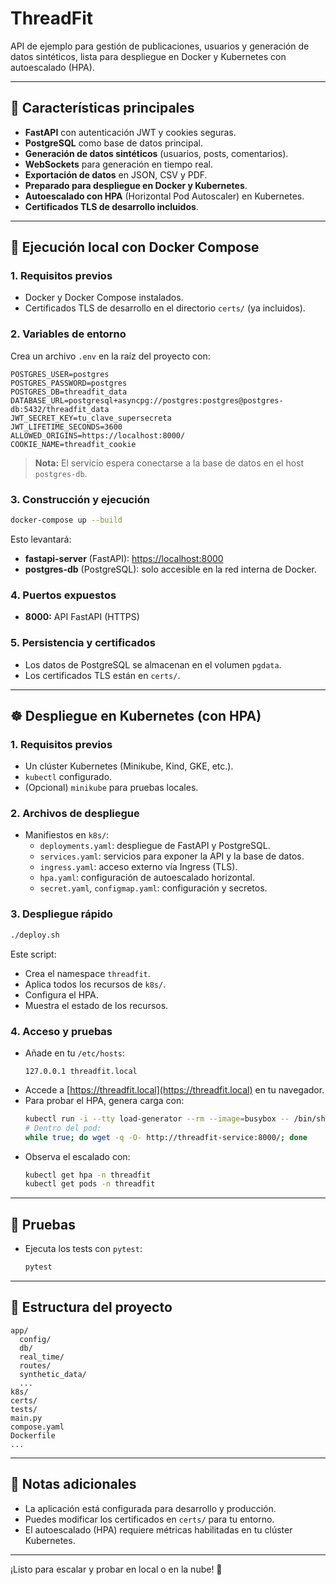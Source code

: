 # ThreadFit

API de ejemplo para gestión de publicaciones, usuarios y generación de datos sintéticos, lista para despliegue en Docker y Kubernetes con autoescalado (HPA).

---

## 🚀 Características principales

- **FastAPI** con autenticación JWT y cookies seguras.
- **PostgreSQL** como base de datos principal.
- **Generación de datos sintéticos** (usuarios, posts, comentarios).
- **WebSockets** para generación en tiempo real.
- **Exportación de datos** en JSON, CSV y PDF.
- **Preparado para despliegue en Docker y Kubernetes**.
- **Autoescalado con HPA** (Horizontal Pod Autoscaler) en Kubernetes.
- **Certificados TLS de desarrollo incluidos**.

---

## 🐳 Ejecución local con Docker Compose

### 1. Requisitos previos

- Docker y Docker Compose instalados.
- Certificados TLS de desarrollo en el directorio `certs/` (ya incluidos).

### 2. Variables de entorno

Crea un archivo `.env` en la raíz del proyecto con:

```env
POSTGRES_USER=postgres
POSTGRES_PASSWORD=postgres
POSTGRES_DB=threadfit_data
DATABASE_URL=postgresql+asyncpg://postgres:postgres@postgres-db:5432/threadfit_data
JWT_SECRET_KEY=tu_clave_supersecreta
JWT_LIFETIME_SECONDS=3600
ALLOWED_ORIGINS=https://localhost:8000/
COOKIE_NAME=threadfit_cookie
```

> **Nota:** El servicio espera conectarse a la base de datos en el host `postgres-db`.

### 3. Construcción y ejecución

```bash
docker-compose up --build
```

Esto levantará:

- **fastapi-server** (FastAPI): [https://localhost:8000](https://localhost:8000)
- **postgres-db** (PostgreSQL): solo accesible en la red interna de Docker.

### 4. Puertos expuestos

- **8000:** API FastAPI (HTTPS)

### 5. Persistencia y certificados

- Los datos de PostgreSQL se almacenan en el volumen `pgdata`.
- Los certificados TLS están en `certs/`.

---

## ☸️ Despliegue en Kubernetes (con HPA)

### 1. Requisitos previos

- Un clúster Kubernetes (Minikube, Kind, GKE, etc.).
- `kubectl` configurado.
- (Opcional) `minikube` para pruebas locales.

### 2. Archivos de despliegue

- Manifiestos en `k8s/`:
  - `deployments.yaml`: despliegue de FastAPI y PostgreSQL.
  - `services.yaml`: servicios para exponer la API y la base de datos.
  - `ingress.yaml`: acceso externo vía Ingress (TLS).
  - `hpa.yaml`: configuración de autoescalado horizontal.
  - `secret.yaml`, `configmap.yaml`: configuración y secretos.

### 3. Despliegue rápido

```bash
./deploy.sh
```

Este script:
- Crea el namespace `threadfit`.
- Aplica todos los recursos de `k8s/`.
- Configura el HPA.
- Muestra el estado de los recursos.

### 4. Acceso y pruebas

- Añade en tu `/etc/hosts`:
  ```
  127.0.0.1 threadfit.local
  ```
- Accede a [https://threadfit.local](https://threadfit.local) en tu navegador.
- Para probar el HPA, genera carga con:
  ```bash
  kubectl run -i --tty load-generator --rm --image=busybox -- /bin/sh
  # Dentro del pod:
  while true; do wget -q -O- http://threadfit-service:8000/; done
  ```
- Observa el escalado con:
  ```bash
  kubectl get hpa -n threadfit
  kubectl get pods -n threadfit
  ```

---

## 🧪 Pruebas

- Ejecuta los tests con `pytest`:
  ```bash
  pytest
  ```

---

## 📂 Estructura del proyecto

```
app/
  config/
  db/
  real_time/
  routes/
  synthetic_data/
  ...
k8s/
certs/
tests/
main.py
compose.yaml
Dockerfile
...
```

---

## 📄 Notas adicionales

- La aplicación está configurada para desarrollo y producción.
- Puedes modificar los certificados en `certs/` para tu entorno.
- El autoescalado (HPA) requiere métricas habilitadas en tu clúster Kubernetes.

---

¡Listo para escalar y probar en local o en la nube! 🚀

